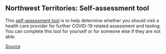 ## Northwest Territories: Self-assessment tool

This [self-assessment tool](https://www.surveymonkey.com/r/nwt-covid19-self-assessment) is to help determine whether you should visit a health care provider for further COVID-19 related assessment and testing. You can complete this tool for yourself or for someone else if they are not able.

[Source](https://www.hss.gov.nt.ca/en/services/coronavirus-disease-covid-19/nwt-online-covid-19-self-assessment-tool)
